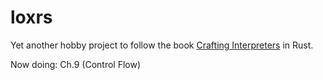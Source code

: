 # loxrs
Yet another hobby project to follow the book [Crafting Interpreters](http://www.craftinginterpreters.com/) in Rust.

Now doing: Ch.9 (Control Flow)

